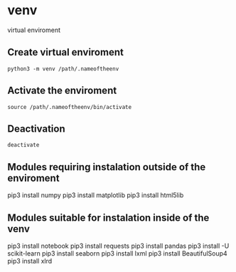 # venv

virtual enviroment

## Create virtual enviroment
```
python3 -m venv /path/.nameoftheenv
```

## Activate the enviroment
```
source /path/.nameoftheenv/bin/activate
```

## Deactivation
```
deactivate
```

## Modules requiring instalation outside of the enviroment

pip3 install numpy
pip3 install matplotlib
pip3 install html5lib

## Modules suitable for instalation inside of the venv

pip3 install notebook
pip3 install requests
pip3 install pandas
pip3 install -U scikit-learn
pip3 install seaborn
pip3 install lxml
pip3 install BeautifulSoup4
pip3 install xlrd